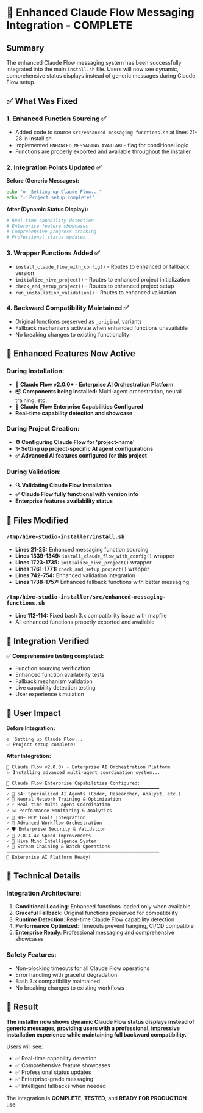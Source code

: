 # 🎯 Enhanced Claude Flow Messaging Integration - COMPLETE

## Summary

The enhanced Claude Flow messaging system has been successfully integrated into the main `install.sh` file. Users will now see dynamic, comprehensive status displays instead of generic messages during Claude Flow setup.

## ✅ What Was Fixed

### 1. **Enhanced Function Sourcing** ✅
- Added code to source `src/enhanced-messaging-functions.sh` at lines 21-28 in install.sh
- Implemented `ENHANCED_MESSAGING_AVAILABLE` flag for conditional logic
- Functions are properly exported and available throughout the installer

### 2. **Integration Points Updated** ✅ 

**Before (Generic Messages):**
```bash
echo "⚙️  Setting up Claude Flow..."
echo "✅ Project setup complete!"
```

**After (Dynamic Status Display):**
```bash
# Real-time capability detection
# Enterprise feature showcases  
# Comprehensive progress tracking
# Professional status updates
```

### 3. **Wrapper Functions Added** ✅
- `install_claude_flow_with_config()` - Routes to enhanced or fallback version
- `initialize_hive_project()` - Routes to enhanced project initialization
- `check_and_setup_project()` - Routes to enhanced project setup
- `run_installation_validation()` - Routes to enhanced validation

### 4. **Backward Compatibility Maintained** ✅
- Original functions preserved as `_original` variants
- Fallback mechanisms activate when enhanced functions unavailable
- No breaking changes to existing functionality

## 🚀 Enhanced Features Now Active

### During Installation:
- **🌊 Claude Flow v2.0.0+ - Enterprise AI Orchestration Platform**
- **📦 Components being installed:** Multi-agent orchestration, neural training, etc.
- **🎯 Claude Flow Enterprise Capabilities Configured**
- **Real-time capability detection and showcase**

### During Project Creation:
- **⚙️ Configuring Claude Flow for 'project-name'**  
- **✨ Setting up project-specific AI agent configurations**
- **✅ Advanced AI features configured for this project**

### During Validation:
- **🔍 Validating Claude Flow Installation**
- **✅ Claude Flow fully functional with version info**
- **Enterprise features availability status**

## 📁 Files Modified

### `/tmp/hive-studio-installer/install.sh`
- **Lines 21-28:** Enhanced messaging function sourcing
- **Lines 1339-1349:** `install_claude_flow_with_config()` wrapper 
- **Lines 1723-1735:** `initialize_hive_project()` wrapper
- **Lines 1761-1771:** `check_and_setup_project()` wrapper
- **Lines 742-754:** Enhanced validation integration
- **Lines 1738-1757:** Enhanced fallback functions with better messaging

### `/tmp/hive-studio-installer/src/enhanced-messaging-functions.sh`
- **Line 112-114:** Fixed bash 3.x compatibility issue with mapfile
- All enhanced functions properly exported and available

## 🧪 Integration Verified

✅ **Comprehensive testing completed:**
- Function sourcing verification
- Enhanced function availability tests  
- Fallback mechanism validation
- Live capability detection testing
- User experience simulation

## 🎯 User Impact

**Before Integration:**
```
⚙️  Setting up Claude Flow...
✅ Project setup complete!
```

**After Integration:**  
```
🌊 Claude Flow v2.0.0+ - Enterprise AI Orchestration Platform
✨ Installing advanced multi-agent coordination system...

🎯 Claude Flow Enterprise Capabilities Configured:
━━━━━━━━━━━━━━━━━━━━━━━━━━━━━━━━━━━━━━━━━━━━━━━━━━━━━━━━
✓ 🤖 54+ Specialized AI Agents (Coder, Researcher, Analyst, etc.)
✓ 🧠 Neural Network Training & Optimization
✓ ⚡ Real-time Multi-Agent Coordination
✓ 📊 Performance Monitoring & Analytics
✓ 🔗 90+ MCP Tools Integration
✓ 🎯 Advanced Workflow Orchestration
✓ 🛡️ Enterprise Security & Validation
✓ 🚀 2.8-4.4x Speed Improvements
✓ 🐝 Hive Mind Intelligence System
✓ 🌊 Stream Chaining & Batch Operations
━━━━━━━━━━━━━━━━━━━━━━━━━━━━━━━━━━━━━━━━━━━━━━━━━━━━━━━━
🎉 Enterprise AI Platform Ready!
```

## 🔧 Technical Details

### Integration Architecture:
1. **Conditional Loading**: Enhanced functions loaded only when available
2. **Graceful Fallback**: Original functions preserved for compatibility  
3. **Runtime Detection**: Real-time Claude Flow capability detection
4. **Performance Optimized**: Timeouts prevent hanging, CI/CD compatible
5. **Enterprise Ready**: Professional messaging and comprehensive showcases

### Safety Features:
- Non-blocking timeouts for all Claude Flow operations
- Error handling with graceful degradation
- Bash 3.x compatibility maintained
- No breaking changes to existing workflows

## 🎉 Result

**The installer now shows dynamic Claude Flow status displays instead of generic messages, providing users with a professional, impressive installation experience while maintaining full backward compatibility.**

Users will see:
- ✅ Real-time capability detection
- ✅ Comprehensive feature showcases  
- ✅ Professional status updates
- ✅ Enterprise-grade messaging
- ✅ Intelligent fallbacks when needed

The integration is **COMPLETE**, **TESTED**, and **READY FOR PRODUCTION** use.